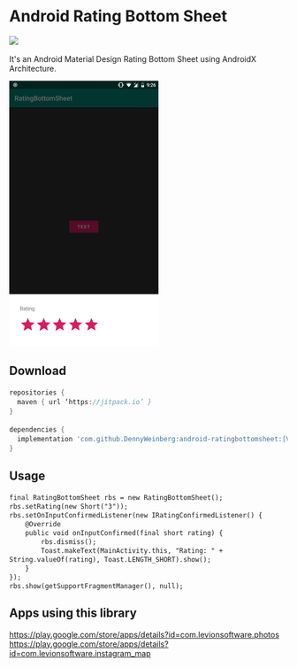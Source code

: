 # Android Rating Bottom Sheet

[![](https://jitpack.io/v/DennyWeinberg/android-ratingbottomsheet.svg)](https://jitpack.io/#DennyWeinberg/android-ratingbottomsheet)

It's an Android Material Design Rating Bottom Sheet using AndroidX Architecture.

![Preview](assets/preview.png?raw=true "Preview")

Download
--------

```gradle
repositories {
  maven { url ‘https://jitpack.io’ }
}

dependencies {
  implementation 'com.github.DennyWeinberg:android-ratingbottomsheet:[VERSION/TAG]'
}
```

Usage
-----

    final RatingBottomSheet rbs = new RatingBottomSheet();
    rbs.setRating(new Short("3"));
    rbs.setOnInputConfirmedListener(new IRatingConfirmedListener() {
        @Override
        public void onInputConfirmed(final short rating) {
            rbs.dismiss();
            Toast.makeText(MainActivity.this, "Rating: " + String.valueOf(rating), Toast.LENGTH_SHORT).show();
        }
    });
    rbs.show(getSupportFragmentManager(), null);

Apps using this library
-----------------------
https://play.google.com/store/apps/details?id=com.levionsoftware.photos
https://play.google.com/store/apps/details?id=com.levionsoftware.instagram_map
